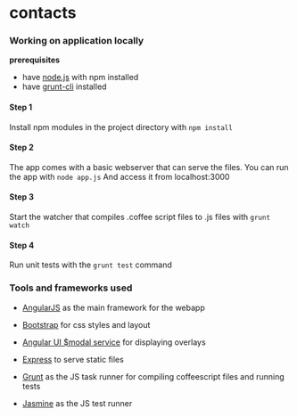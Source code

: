 contacts
========

### Working on application locally

**prerequisites**
* have [node.js](http://nodejs.org) with npm installed  
* have [grunt-cli](http://gruntjs.com/getting-started) installed

#### Step 1
Install npm modules in the project directory with
``npm install``

#### Step 2
The app comes with a basic webserver that can serve the files. You can run the app with
``node app.js``
And access it from localhost:3000

#### Step 3
Start the watcher that compiles .coffee script files to .js files with ``grunt watch``

#### Step 4
Run unit tests with the ``grunt test`` command

### Tools and frameworks used

* [AngularJS](http://angularjs.org) as the main framework for the webapp
* [Bootstrap](http://getbootstrap.com) for css styles and layout
* [Angular UI $modal service](http://angular-ui.github.io/bootstrap/#/modal) for displaying overlays

* [Express](http://expressjs.com) to serve static files
* [Grunt](http://gruntjs.com) as the JS task runner for compiling coffeescript files and running tests
* [Jasmine](http://jasmine.github.io/2.0/introduction.html) as the JS test runner
